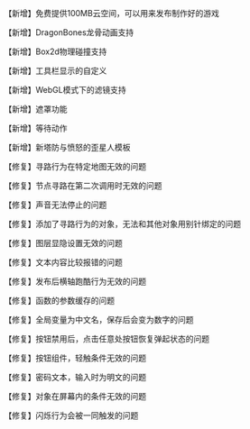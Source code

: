 【新增】免费提供100MB云空间，可以用来发布制作好的游戏 

【新增】DragonBones龙骨动画支持

【新增】Box2d物理碰撞支持

【新增】工具栏显示的自定义

【新增】WebGL模式下的滤镜支持

【新增】遮罩功能

【新增】等待动作

【新增】新塔防与愤怒的歪星人模板

【修复】寻路行为在特定地图无效的问题

【修复】节点寻路在第二次调用时无效的问题

【修复】声音无法停止的问题

【修复】添加了寻路行为的对象，无法和其他对象用别针绑定的问题

【修复】图层显隐设置无效的问题

【修复】文本内容比较报错的问题

【修复】发布后横轴跑酷行为无效的问题

【修复】函数的参数缓存的问题

【修复】全局变量为中文名，保存后会变为数字的问题

【修复】按钮禁用后，点击任意处按钮恢复弹起状态的问题

【修复】按钮组件，轻触条件无效的问题

【修复】密码文本，输入时为明文的问题

【修复】对象在屏幕内的条件无效的问题

【修复】闪烁行为会被一同触发的问题
